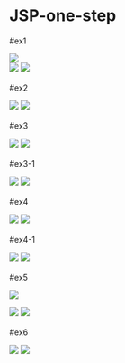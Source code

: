 # JSP-one-step

#ex1

<img src="https://user-images.githubusercontent.com/96267331/170396110-d3251c1d-8afe-417c-a915-426394a474bc.PNG"></img><br>
<img src="https://user-images.githubusercontent.com/96267331/170398500-2d5ec273-499e-4ab4-b137-bfc7bbc464cd.PNG"></img>
<img src="https://user-images.githubusercontent.com/96267331/170398501-25a202a6-3e50-44f8-90ab-e6f6083dfc2b.PNG"></img><br><br>
#ex2

<img src="https://user-images.githubusercontent.com/96267331/170396113-a930b173-710a-4526-a10c-8af8990a6985.PNG"></img>
<img src="https://user-images.githubusercontent.com/96267331/170398502-e2f53132-10c1-4cd6-ad33-1f25a25cfc17.PNG"></img><br><br>
#ex3

<img src="https://user-images.githubusercontent.com/96267331/170396114-8bca7f54-f12b-478f-8638-afe64b477713.PNG"></img>
<img src="https://user-images.githubusercontent.com/96267331/170398489-ba3a2135-f5a0-4433-87de-20fd05bbaca8.PNG"></img><br><br>
#ex3-1

<img src="https://user-images.githubusercontent.com/96267331/170396116-889b1a3a-a775-49a9-a42d-8d03ab248eea.PNG"></img>
<img src="https://user-images.githubusercontent.com/96267331/170398503-c1d2b754-260c-4b9f-8aeb-aed78de6ce1a.PNG"></img><br><br>
#ex4

<img src="https://user-images.githubusercontent.com/96267331/170396703-4586a7fe-d6d4-427b-9656-7d6331adf926.PNG"></img>
<img src="https://user-images.githubusercontent.com/96267331/170401876-4552d72d-3a29-419d-8ab4-88e90536ae5f.PNG"></img><br><br>
#ex4-1

<img src="https://user-images.githubusercontent.com/96267331/170396118-df4f4342-4b87-4fe4-b6cb-59e302a5aa76.PNG"></img>
<img src="https://user-images.githubusercontent.com/96267331/170401875-fc3a00be-5e9f-4920-9344-d49062e21bba.PNG"></img><br><br>
#ex5

<img src="https://user-images.githubusercontent.com/96267331/170396119-9ff06778-cf4e-4e5c-880c-d01670aeb4c3.PNG"></img>

<img src="https://user-images.githubusercontent.com/96267331/170396120-ae027588-aaf9-4a65-96f0-aa4fbb6a312f.PNG"></img>
<img src="https://user-images.githubusercontent.com/96267331/170398497-e40a6de4-a9ef-423c-9586-5aad3c2d762b.PNG"></img><br><br>
#ex6

<img src="https://user-images.githubusercontent.com/96267331/170396122-4225f022-0900-4998-bf33-a8e9ab7f7bc4.PNG"></img>
<img src="https://user-images.githubusercontent.com/96267331/170398499-c282b698-3c7f-4ba7-ae6e-6143a4a2f2f9.PNG"></img>
